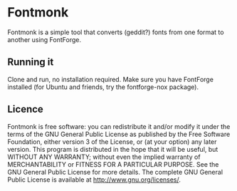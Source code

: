 Fontmonk
========

Fontmonk is a simple tool that converts (geddit?) fonts from one format to
another using FontForge.

Running it
-------------

Clone and run, no installation required. Make sure you have FontForge installed (for Ubuntu and friends, try the fontforge-nox package).

Licence
------------

Fontmonk is free software: you can redistribute it and/or modify it under the terms of the GNU General Public License as published by the Free Software Foundation, either version 3 of the License, or (at your option) any later version. This program is distributed in the hope that it will be useful, but WITHOUT ANY WARRANTY; without even the implied warranty of MERCHANTABILITY or FITNESS FOR A PARTICULAR PURPOSE. See the GNU General Public License for more details. The complete GNU General Public License is available at <http://www.gnu.org/licenses/>.